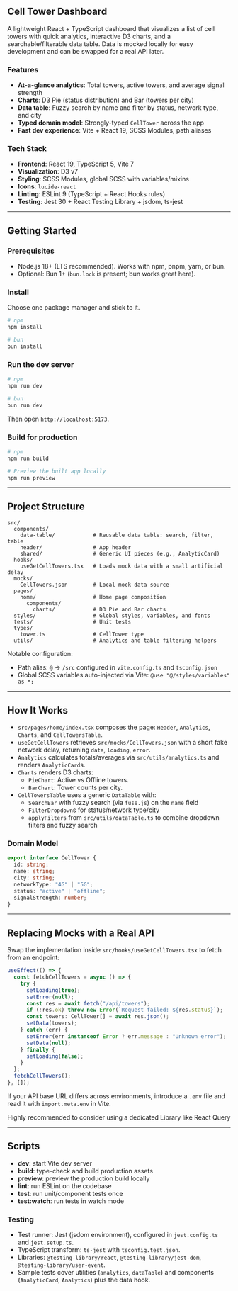 ## Cell Tower Dashboard

A lightweight React + TypeScript dashboard that visualizes a list of cell towers with quick analytics, interactive D3 charts, and a searchable/filterable data table. Data is mocked locally for easy development and can be swapped for a real API later.

### Features

- **At-a-glance analytics**: Total towers, active towers, and average signal strength
- **Charts**: D3 Pie (status distribution) and Bar (towers per city)
- **Data table**: Fuzzy search by name and filter by status, network type, and city
- **Typed domain model**: Strongly-typed `CellTower` across the app
- **Fast dev experience**: Vite + React 19, SCSS Modules, path aliases

### Tech Stack

- **Frontend**: React 19, TypeScript 5, Vite 7
- **Visualization**: D3 v7
- **Styling**: SCSS Modules, global SCSS with variables/mixins
- **Icons**: `lucide-react`
- **Linting**: ESLint 9 (TypeScript + React Hooks rules)
- **Testing**: Jest 30 + React Testing Library + jsdom, ts-jest

---

## Getting Started

### Prerequisites

- Node.js 18+ (LTS recommended). Works with npm, pnpm, yarn, or bun.
- Optional: Bun 1+ (`bun.lock` is present; bun works great here).

### Install

Choose one package manager and stick to it.

```bash
# npm
npm install

# bun
bun install
```

### Run the dev server

```bash
# npm
npm run dev

# bun
bun run dev
```

Then open `http://localhost:5173`.

### Build for production

```bash
# npm
npm run build

# Preview the built app locally
npm run preview
```

---

## Project Structure

```
src/
  components/
    data-table/            # Reusable data table: search, filter, table
    header/                # App header
    shared/                # Generic UI pieces (e.g., AnalyticCard)
  hooks/
    useGetCellTowers.tsx   # Loads mock data with a small artificial delay
  mocks/
    CellTowers.json        # Local mock data source
  pages/
    home/                  # Home page composition
      components/
        charts/            # D3 Pie and Bar charts
  styles/                  # Global styles, variables, and fonts
  tests/                   # Unit tests
  types/
    tower.ts               # CellTower type
  utils/                   # Analytics and table filtering helpers
```

Notable configuration:

- Path alias: `@` → `/src` configured in `vite.config.ts` and `tsconfig.json`
- Global SCSS variables auto-injected via Vite: `@use "@/styles/variables" as *;`

---

## How It Works

- `src/pages/home/index.tsx` composes the page: `Header`, `Analytics`, `Charts`, and `CellTowersTable`.
- `useGetCellTowers` retrieves `src/mocks/CellTowers.json` with a short fake network delay, returning `data`, `loading`, `error`.
- `Analytics` calculates totals/averages via `src/utils/analytics.ts` and renders `AnalyticCard`s.
- `Charts` renders D3 charts:
  - `PieChart`: Active vs Offline towers.
  - `BarChart`: Tower counts per city.
- `CellTowersTable` uses a generic `DataTable` with:
  - `SearchBar` with fuzzy search (via `fuse.js`) on the `name` field
  - `FilterDropdown`s for status/network type/city
  - `applyFilters` from `src/utils/dataTable.ts` to combine dropdown filters and fuzzy search

### Domain Model

```ts
export interface CellTower {
  id: string;
  name: string;
  city: string;
  networkType: "4G" | "5G";
  status: "active" | "offline";
  signalStrength: number;
}
```

---

## Replacing Mocks with a Real API

Swap the implementation inside `src/hooks/useGetCellTowers.tsx` to fetch from an endpoint:

```ts
useEffect(() => {
  const fetchCellTowers = async () => {
    try {
      setLoading(true);
      setError(null);
      const res = await fetch("/api/towers");
      if (!res.ok) throw new Error(`Request failed: ${res.status}`);
      const towers: CellTower[] = await res.json();
      setData(towers);
    } catch (err) {
      setError(err instanceof Error ? err.message : "Unknown error");
      setData(null);
    } finally {
      setLoading(false);
    }
  };
  fetchCellTowers();
}, []);
```

If your API base URL differs across environments, introduce a `.env` file and read it with `import.meta.env` in Vite.

Highly recommended to consider using a dedicated Library like React Query

---

## Scripts

- **dev**: start Vite dev server
- **build**: type-check and build production assets
- **preview**: preview the production build locally
- **lint**: run ESLint on the codebase
- **test**: run unit/component tests once
- **test:watch**: run tests in watch mode

### Testing

- Test runner: Jest (jsdom environment), configured in `jest.config.ts` and `jest.setup.ts`.
- TypeScript transform: `ts-jest` with `tsconfig.test.json`.
- Libraries: `@testing-library/react`, `@testing-library/jest-dom`, `@testing-library/user-event`.
- Sample tests cover utilities (`analytics`, `dataTable`) and components (`AnalyticCard`, `Analytics`) plus the data hook.

